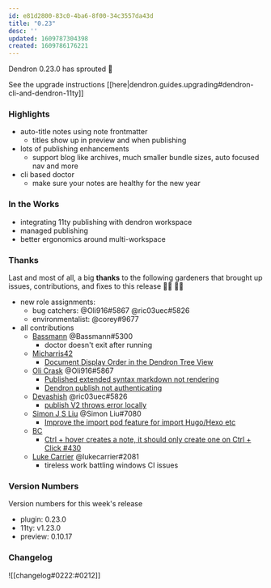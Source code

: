 ```yaml
---
id: e81d2800-83c0-4ba6-8f00-34c3557da43d
title: "0.23"
desc: ''
updated: 1609787304398
created: 1609786176221
---
```

Dendron 0.23.0 has sprouted :seedling:

See the upgrade instructions [[here|dendron.guides.upgrading#dendron-cli-and-dendron-11ty]]

### Highlights

- auto-title notes using note frontmatter
  - titles show up in preview and when publishing
- lots of publishing enhancements 
  - support blog like archives, much smaller bundle sizes, auto focused nav and more
- cli based doctor
  - make sure your notes are healthy for the new year

### In the Works

- integrating 11ty publishing with dendron workspace
- managed publishing
- better ergonomics around multi-workspace

### Thanks

Last and most of all, a big **thanks** to the following gardeners that brought up issues, contributions, and fixes to this release :man_farmer: :woman_farmer: 

- new role assignments:
  - bug catchers: @Oli916#5867 @ric03uec#5826
  - environmentalist: @corey#9677
- all contributions
  - [Bassmann](https://github.com/Bassmann) @Bassmann#5300 
    - doctor doesn't exit after running
  - [Micharris42](https://github.com/micharris42)
    - [Document Display Order in the Dendron Tree View](https://github.com/dendronhq/dendron/issues/440)
  - [Oli Crask](https://github.com/olivercrask) @Oli916#5867
    - [Published extended syntax markdown not rendering](https://github.com/dendronhq/dendron/issues/437)
    - [Dendron publish not authenticating](https://github.com/dendronhq/dendron/issues/436)
  - [Devashish](https://github.com/ric03uec) @ric03uec#5826
    - [publish V2 throws error locally](https://github.com/dendronhq/dendron/issues/434)
  - [Simon J S Liu](https://github.com/wind13) @Simon Liu#7080
    - [Improve the import pod feature for import Hugo/Hexo etc](https://github.com/dendronhq/dendron/issues/432)
  - [BC](https://github.com/generic-user)
    - [Ctrl + hover creates a note, it should only create one on Ctrl + Click #430](https://github.com/dendronhq/dendron/issues/430)
  - [Luke Carrier](https://github.com/LukeCarrier) @lukecarrier#2081
    - tireless work battling windows CI issues

### Version Numbers

Version numbers for this week's release

- plugin: 0.23.0
- 11ty: v1.23.0
- preview: 0.10.17

### Changelog

![[changelog#0222:#0212]]


